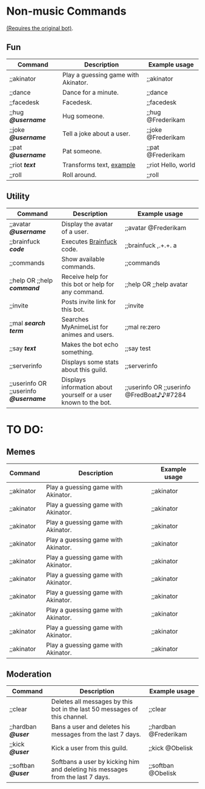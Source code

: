 # Non-music Commands
[(Requires the original bot)](https://discordapp.com/oauth2/authorize?&client_id=168686772216135681&scope=bot).

## Fun

| Command                    | Description                                                           | Example usage                               |
|----------------------------|-----------------------------------------------------------------------|---------------------------------------------|
| ;;akinator                 | Play a guessing game with Akinator.                                   | ;;akinator                               |
| ;;dance                    | Dance for a minute.                                                   | ;;dance                                |
| ;;facedesk                 | Facedesk.                                                             | ;;facedesk                    |
| ;;hug ***@username***    | Hug someone.                                                          | ;;hug @Frederikam   
| ;;joke ***@username***   | Tell a joke about a user.                                             | ;;joke @Frederikam                  |
| ;;pat ***@username***    | Pat someone.                                                          | ;;pat @Frederikam                                 |
| ;;riot ***text***          | Transforms text, [example](https://fred.moe/qxB.png)                  | ;;riot Hello, world                              |
| ;;roll                     | Roll around.                                                          | ;;roll                     

## Utility

| Command                    | Description                                                           | Example usage                               |
|----------------------------|-----------------------------------------------------------------------|---------------------------------------------|
| ;;avatar ***@username*** | Display the avatar of a user.                                         | ;;avatar @Frederikam                           |
| ;;brainfuck ***code***     | Executes [Brainfuck](https://en.wikipedia.org/wiki/Brainfuck) code. | ;;brainfuck ,.+.+. a                   |
| ;;commands                 | Show available commands.                                              | ;;commands                         |
| ;;help OR ;;help ***command*** | Receive help for this bot or help for any command.                    | ;;help OR ;;help avatar                               |
| ;;invite                   | Posts invite link for this bot.                                        | ;;invite                               |
| ;;mal ***search term***    | Searches MyAnimeList for animes and users.                            | ;;mal re:zero                             |
| ;;say ***text***            | Makes the bot echo something.                                   | ;;say test                               |
| ;;serverinfo                 | Displays some stats about this guild.                                   | ;;serverinfo                               |
| ;;userinfo OR ;;userinfo ***@username***                 | Displays information about yourself or a user known to the bot.                                   | ;;userinfo OR ;;userinfo @FredBoat♪♪#7284                        |

# TO DO:

## Memes

| Command                    | Description                                                           | Example usage                               |
|----------------------------|-----------------------------------------------------------------------|---------------------------------------------|
| ;;akinator                 | Play a guessing game with Akinator.                                   | ;;akinator                               |
| ;;akinator                 | Play a guessing game with Akinator.                                   | ;;akinator                               |
| ;;akinator                 | Play a guessing game with Akinator.                                   | ;;akinator                               |
| ;;akinator                 | Play a guessing game with Akinator.                                   | ;;akinator                               |
| ;;akinator                 | Play a guessing game with Akinator.                                   | ;;akinator                               |
| ;;akinator                 | Play a guessing game with Akinator.                                   | ;;akinator                               |
| ;;akinator                 | Play a guessing game with Akinator.                                   | ;;akinator                               |
| ;;akinator                 | Play a guessing game with Akinator.                                   | ;;akinator                               |
| ;;akinator                 | Play a guessing game with Akinator.                                   | ;;akinator                               |
| ;;akinator                 | Play a guessing game with Akinator.                                   | ;;akinator                               |


## Moderation

| Command                    | Description                                                           | Example usage                               |
|----------------------------|-----------------------------------------------------------------------|---------------------------------------------|
| ;;clear                    | Deletes all messages by this bot in the last 50 messages of this channel.   | ;;clear                         |
| ;;hardban ***@user***       | Bans a user and deletes his messages from the last 7 days.             | ;;hardban @Frederikam                               |
| ;;kick ***@user***          | Kick a user from this guild.                                   | ;;kick @ObeIisk                               |
| ;;softban ***@user***       | Softbans a user by kicking him and deleting his messages from the last 7 days.                                   | ;;softban @ObeIisk                              |
